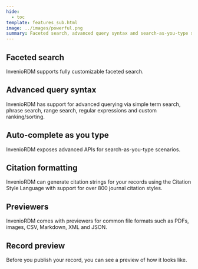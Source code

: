```yaml
---
hide:
  - toc
template: features_sub.html
image: ../images/powerful.png
summary: Faceted search, advanced query syntax and search-as-you-type support are just some of the powerful features that InvenioRDM supports.
---
```


## Faceted search

InvenioRDM supports fully customizable faceted search.

## Advanced query syntax

InvenioRDM has support for advanced querying via simple term search, phrase search, range search, regular expressions and custom ranking/sorting.

## Auto-complete as you type

InvenioRDM exposes advanced APIs for search-as-you-type scenarios.

## Citation formatting

InvenioRDM can generate citation strings for your records using the Citation Style Language with support for over 800 journal citation styles.

## Previewers

InvenioRDM comes with previewers for common file formats such as PDFs, images, CSV, Markdown, XML and JSON.

## Record preview

Before you publish your record, you can see a preview of how it looks like.
